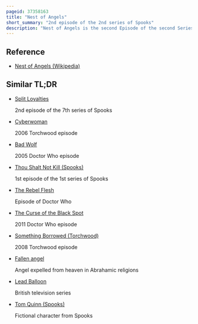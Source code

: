 ```yaml
---
pageid: 37358163
title: "Nest of Angels"
short_summary: "2nd episode of the 2nd series of Spooks"
description: "Nest of Angels is the second Episode of the second Series of the british Spy Tv Series Spooks and the eighth Episode of its overall Series. It was originally broadcast on Bbc Three on 2 June 2003, and repeated on frontline Channel Bbc One on 9 June. The Episode was written by howard Brenton and directed by Bharat Nalluri. The Fugitive has been arrested in a Mosque and Community centre near Birmingham by Mi5 which they believe Recruits young Suicide Bombers. After their previous Asset is discovered and brutally expelled, the Team Turn to Muhammed Ibhn Khaldun, an algerian Agent who left his Country to work with the british."
---
```


## Reference

- [Nest of Angels (Wikipedia)](https://en.wikipedia.org/?curid=37358163)

## Similar TL;DR

- [Split Loyalties](/tldr/en/split-loyalties)

  2nd episode of the 7th series of Spooks

- [Cyberwoman](/tldr/en/cyberwoman)

  2006 Torchwood episode

- [Bad Wolf](/tldr/en/bad-wolf)

  2005 Doctor Who episode

- [Thou Shalt Not Kill (Spooks)](/tldr/en/thou-shalt-not-kill-spooks)

  1st episode of the 1st series of Spooks

- [The Rebel Flesh](/tldr/en/the-rebel-flesh)

  Episode of Doctor Who

- [The Curse of the Black Spot](/tldr/en/the-curse-of-the-black-spot)

  2011 Doctor Who episode

- [Something Borrowed (Torchwood)](/tldr/en/something-borrowed-torchwood)

  2008 Torchwood episode

- [Fallen angel](/tldr/en/fallen-angel)

  Angel expelled from heaven in Abrahamic religions

- [Lead Balloon](/tldr/en/lead-balloon)

  British television series

- [Tom Quinn (Spooks)](/tldr/en/tom-quinn-spooks)

  Fictional character from Spooks
